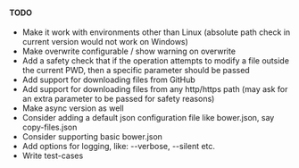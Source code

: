 #### TODO
* Make it work with environments other than Linux (absolute path check in current version would not work on Windows)
* Make overwrite configurable / show warning on overwrite
* Add a safety check that if the operation attempts to modify a file outside the current PWD, then a specific parameter should be passed
* Add support for downloading files from GitHub
* Add support for downloading files from any http/https path (may ask for an extra parameter to be passed for safety reasons)
* Make async version as well
* Consider adding a default json configuration file like bower.json, say copy-files.json
* Consider supporting basic bower.json
* Add options for logging, like: --verbose, --silent etc.
* Write test-cases
